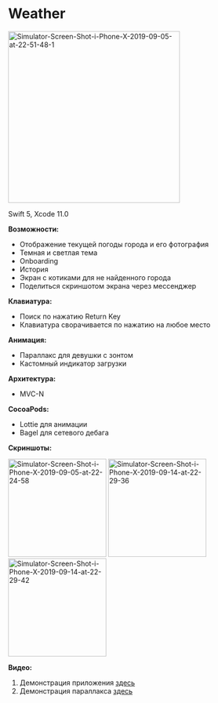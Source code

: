 # Weather
<a href="https://ibb.co/C6DfFXd"><img src="https://i.ibb.co/gdhxCX1/Simulator-Screen-Shot-i-Phone-X-2019-09-05-at-22-51-48-1.png" alt="Simulator-Screen-Shot-i-Phone-X-2019-09-05-at-22-51-48-1" width="350"></a>

Swift 5, Xcode 11.0

<b>Возможности:</b>
- Отображение текущей погоды города и его фотография
- Темная и светлая тема
- Onboarding
- История
- Экран с котиками для не найденного города
- Поделиться скриншотом экрана через мессенджер

<b>Клавиатура:</b>
- Поиск по нажатию Return Key
- Клавиатура сворачивается по нажатию на любое место 

<b>Анимация:</b>
- Параллакс для девушки с зонтом
- Кастомный индикатор загрузки

<b>Архитектура:</b>
- MVC-N

<b>CocoaPods:</b>
- Lottie для анимации
- Bagel для сетевого дебага

<b>Скриншоты:</b>

<a href="https://ibb.co/Fb1Wvbj"><img src="https://i.ibb.co/pvTPDv9/Simulator-Screen-Shot-i-Phone-X-2019-09-05-at-22-24-58.png" alt="Simulator-Screen-Shot-i-Phone-X-2019-09-05-at-22-24-58" width="200"></a>
<a href="https://ibb.co/pjDfSwz"><img src="https://i.ibb.co/ZzsB0X8/Simulator-Screen-Shot-i-Phone-X-2019-09-14-at-22-29-36.png" alt="Simulator-Screen-Shot-i-Phone-X-2019-09-14-at-22-29-36" width="200"></a>
<a href="https://ibb.co/jZwxV9m"><img src="https://i.ibb.co/zH2L8Wp/Simulator-Screen-Shot-i-Phone-X-2019-09-14-at-22-29-42.png" alt="Simulator-Screen-Shot-i-Phone-X-2019-09-14-at-22-29-42" width="200"></a>

<b>Видео:</b>
1. Демонстрация приложения [здесь](https://drive.google.com/open?id=1TAhXF7mhvzxKDzeg7sk45yRBtX1ESI2l)
2. Демонстрация параллакса [здесь](https://drive.google.com/open?id=1ZD7DEAW_Ya3C7HGpr0HlvmfTyvvH3gzL)
